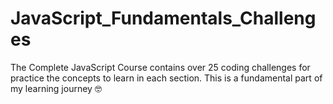 # JavaScript_Fundamentals_Challenges
The Complete JavaScript Course contains over 25 coding challenges for practice the concepts to learn in each section. This is a fundamental part of my learning journey 🤓
